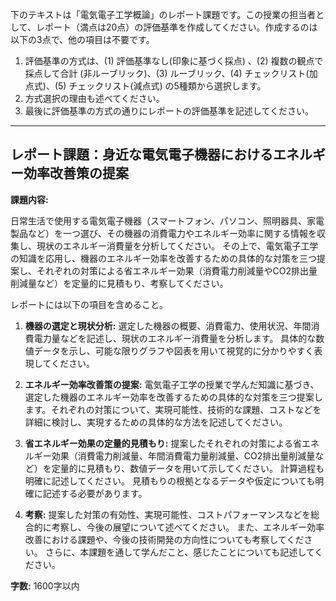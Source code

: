 下のテキストは「電気電子工学概論」のレポート課題です。この授業の担当者として、レポート（満点は20点）の評価基準を作成してください。作成するのは以下の3点で、他の項目は不要です。

1. 評価基準の方式は、(1) 評価基準なし(印象に基づく採点) 、(2) 複数の観点で採点して合計  (非ルーブリック)、(3) ルーブリック、(4) チェックリスト(加点式)、(5) チェックリスト(減点式) の5種類から選択します。
2. 方式選択の理由も述べてください。
3. 最後に評価基準の方式の通りにレポートの評価基準を記述してください。

---------------------------------------
## レポート課題：身近な電気電子機器におけるエネルギー効率改善策の提案

**課題内容:**

日常生活で使用する電気電子機器（スマートフォン、パソコン、照明器具、家電製品など）を一つ選び、その機器の消費電力やエネルギー効率に関する情報を収集し、現状のエネルギー消費量を分析してください。  その上で、電気電子工学の知識を応用し、機器のエネルギー効率を改善するための具体的な対策を三つ提案し、それぞれの対策による省エネルギー効果（消費電力削減量やCO2排出量削減量など）を定量的に見積もり、考察してください。

レポートには以下の項目を含めること。

1. **機器の選定と現状分析:** 選定した機器の概要、消費電力、使用状況、年間消費電力量などを記述し、現状のエネルギー消費量を分析します。  具体的な数値データを示し、可能な限りグラフや図表を用いて視覚的に分かりやすく表現してください。

2. **エネルギー効率改善策の提案:** 電気電子工学の授業で学んだ知識に基づき、選定した機器のエネルギー効率を改善するための具体的な対策を三つ提案します。それぞれの対策について、実現可能性、技術的な課題、コストなどを詳細に検討し、実現するための具体的な方法を記述してください。

3. **省エネルギー効果の定量的見積もり:** 提案したそれぞれの対策による省エネルギー効果（消費電力削減量、年間消費電力量削減量、CO2排出量削減量など）を定量的に見積もり、数値データを用いて示してください。  計算過程も明確に記述してください。  見積もりの根拠となるデータや仮定についても明確に記述する必要があります。

4. **考察:** 提案した対策の有効性、実現可能性、コストパフォーマンスなどを総合的に考察し、今後の展望について述べてください。  また、エネルギー効率改善における課題や、今後の技術開発の方向性についても考察してください。  さらに、本課題を通して学んだこと、感じたことについても記述してください。


**字数:** 1600字以内
